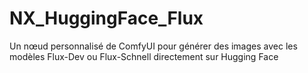 # NX_HuggingFace_Flux
Un nœud personnalisé de ComfyUI pour générer des images avec les modèles Flux-Dev ou Flux-Schnell directement sur Hugging Face 
